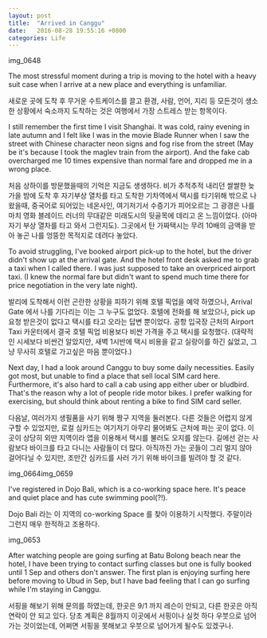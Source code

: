 ```yaml
---
layout: post
title:  "Arrived in Canggu"
date:   2016-08-28 19:55:16 +0800
categories: Life
---
```



img_0648<In the plane to Bali>

The most stressful moment during a trip is moving to the hotel with a heavy suit case when I arrive at a new place and everything is unfamiliar.

새로운 곳에 도착 후 무거운 수트케이스를 끌고 환경, 사람, 언어, 지리 등 모든것이 생소한 상황에서 숙소까지 도착하는 것은 여행에서 가장 스트레스 받는 항목이다.

I still remember the first time I visit Shanghai. It was cold, rainy evening in late autumn and I felt like I was in the movie Blade Runner when I saw the street with Chinese character neon signs and fog rise from the street (May be it's because I took the maglev train from the airport). And the fake cab overcharged me 10 times expensive than normal fare and dropped me in a wrong place.

처음 상하이를 방문했을때의 기억은 지금도 생생하다. 비가 추적추적 내리던 쌀쌀한 늦가을 밤에 도착 후 자기부상 열차를 타고 도착한 기차역에서 택시를 타기위해 밖으로 나왔을때, 중국어로 되어있는 네온사인, 여기저기서 수증기가 피어오르는 그 광경은 나를 마치 영화 블레이드 러너의 무대같은 미래도시의 뒷골목에 데리고 온 느낌이었다. (아마 자기 부상 열차를 타고 와서 그런지도).  그곳에서 탄 가짜택시는 무려 10배의 금액을 받아 놓곤 나를 엉뚱한 목적지로 데려다 놓았다.

To avoid struggling, I've booked airport pick-up to the hotel, but the driver didn't show up at the arrival gate. And the hotel front desk asked me to grab a taxi when I called there. I was just supposed to take an overpriced airport taxi. (I knew the normal fare but didn't want to spend much time there for price negotiation in the very late night).

발리에 도착해서 이런 곤란한 상황을 피하기 위해 호텔 픽업을 예약 하였으나, Arrival Gate 에서 나를 기다리는 이는 그 누구도 없었다. 호텔에 전화를 해 보았으나, pick up 요청 받은것이 없다고 택시를 타고 오라는 답변 뿐이었다. 공항 입국장 근처의 Airport Taxi 카운터에서 결국 호텔 픽업 비용보다 비싼 가격을 주고 택시를 요청했다. (대략적인 시세보다 비싼건 알았지만, 새벽 1시반에 택시 비용을 같고 실랑이를 하긴 싫었고, 그냥 무사히 호텔로 가고싶은 마음 뿐이었다.)

Next day, I had a look around Canggu to buy some daily necessities. Easily got most, but unable to find a place that sell local SIM card here. Furthermore, it's also hard to call a cab using app either uber or bludbird. That's the reason why a lot of people ride motor bikes. I prefer walking for exercising, but should think about renting a bike to find SIM card seller.

다음날, 여러가지 생필품을 사기 위해 짱구 지역을 둘러본다. 다른 것들은 어렵지 않게 구할 수 있었지만, 로컬 심카드는 여기저기 아무리 물어봐도 근처에 파는 곳이 없다. 이곳이 상당히 외딴 지역이라 앱을 이용해서 택시를 불러도 오지를 않는다. 길에선 걷는 사람보다 바이크를 타고 다니는 사람들이 더 많다. 아직까진 가는 곳들이 그리 멀지 않아 걸어다닐 수 있지만, 조만간 심카드를 사러 가기 위해 바이크를 빌려야 할 것 같다.

img_0664img_0659

<Dojo Bali>

I've registered in Dojo Bali, which is a co-working space here. It's peace and quiet place and has cute swimming pool(?!).

Dojo Bali 라는 이 지역의 co-working Space 를 찾아 이용하기 시작했다. 주말이라 그런지 매우 한적하고 조용하다.

img_0653

<Batu Bolong beach>



After watching people are going surfing at Batu Bolong beach near the hotel, I have been trying to contact surfing classes but one is fully booked until 1 Sep and others don't answer. The first plan is enjoying surfing here before moving to Ubud in Sep, but I have bad feeling that I can go surfing while I'm staying in Canggu.

서핑을 해보기 위해 문의를 하였는데, 한곳은 9/1 까지 레슨이 안되고, 다른 한곳은 아직 연락이 안 되고 있다. 당초 계획은  8월까지 이곳에서 서핑이나 실컷 하다 우붓으로 넘어가는 것이었는데, 어쩌면 서핑을 못해보고 우붓으로 넘어가게 될수도 있겠구나.
